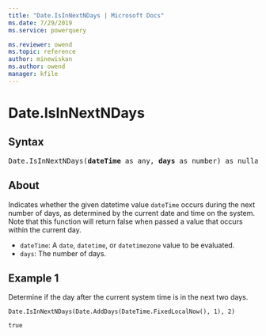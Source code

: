 ```yaml
---
title: "Date.IsInNextNDays | Microsoft Docs"
ms.date: 7/29/2019
ms.service: powerquery

ms.reviewer: owend
ms.topic: reference
author: minewiskan
ms.author: owend
manager: kfile
---
```

# Date.IsInNextNDays

## Syntax

<pre>
Date.IsInNextNDays(<b>dateTime</b> as any, <b>days</b> as number) as nullable logical
</pre>

## About
Indicates whether the given datetime value `dateTime` occurs during the next number of days, as determined by the current date and time on the system. Note that this function will return false when passed a value that occurs within the current day. <ul> <li><code>dateTime</code>: A <code>date</code>, <code>datetime</code>, or <code>datetimezone</code> value to be evaluated.</li> <li><code>days</code>: The number of days.</li> </ul>

## Example 1
Determine if the day after the current system time is in the next two days.

```powerquery-m
Date.IsInNextNDays(Date.AddDays(DateTime.FixedLocalNow(), 1), 2)
```

`true`
